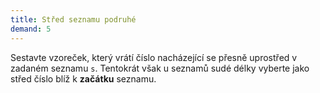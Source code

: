 ```yaml
---
title: Střed seznamu podruhé
demand: 5
---
```


Sestavte vzoreček, který vrátí číslo nacházející se přesně uprostřed v zadaném
seznamu `s`. Tentokrát však u seznamů sudé délky vyberte jako střed číslo blíž k
**začátku** seznamu.

